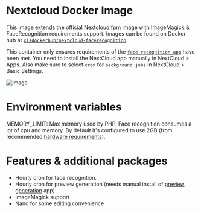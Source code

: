 # Nextcloud Docker Image

This image extends the official [Nextcloud:fpm image](https://hub.docker.com/_/nextcloud/) with ImageMagick & FaceRecognition requirements support. Images can be found on Docker hub at [`xisdockerhub/nextcloud-facerecognition`](https://hub.docker.com/r/xisdockerhub/nextcloud-facerecognition). 

This container only ensures requirements of the [`face recognition app`](https://apps.nextcloud.com/apps/facerecognition) have been met. You need to install the NextCloud app manually in NextCloud > Apps. Also make sure to select `cron` for `background jobs` in NextCloud > Basic Settings.

![image](https://user-images.githubusercontent.com/1276421/116826747-deb7db00-ab95-11eb-9e5e-a754eb7fc554.png)

# Environment variables

MEMORY_LIMIT: Max memory used by PHP. Face recognition consumes a lot of cpu and memory. By default it's configured to use 2GB (from recommended [hardware requirements](https://github.com/matiasdelellis/facerecognition/wiki/Requirements-and-Limitations#hardware-requirements)).

# Features & additional packages
- Hourly cron for face recognition.
- Hourly cron for preview generation (needs manual install of [preview generation](https://github.com/nextcloud/previewgenerator) app). 
- ImageMagick support
- Nano for some editing convenience
